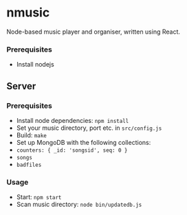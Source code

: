 # nmusic
Node-based music player and organiser, written using React.

### Prerequisites
* Install nodejs

## Server

### Prerequisites
* Install node dependencies: `npm install`
* Set your music directory, port etc. in `src/config.js`
* Build: `make`
* Set up MongoDB with the following collections:
* `counters: { _id: 'songsid', seq: 0 }`
* `songs`
* `badfiles`

### Usage
* Start: `npm start`
* Scan music directory: `node bin/updatedb.js`
